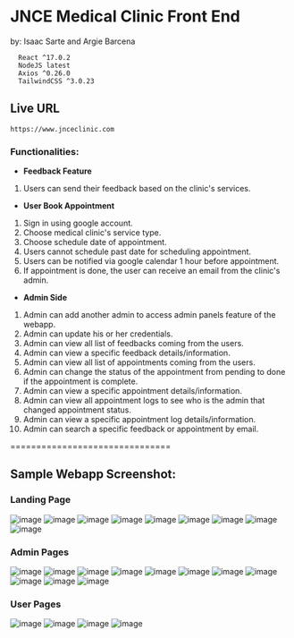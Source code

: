 # JNCE Medical Clinic Front End

by: Isaac Sarte and Argie Barcena

```
  React ^17.0.2
  NodeJS latest
  Axios ^0.26.0
  TailwindCSS ^3.0.23
```

## **Live URL**

```
https://www.jnceclinic.com
```

### Functionalities:

* **Feedback Feature**
1. Users can send their feedback based on the clinic's services.

* **User Book Appointment**
1. Sign in using google account.
2. Choose medical clinic's service type.
3. Choose schedule date of appointment.
4. Users cannot schedule past date for scheduling appointment.
5. Users can be notified via google calendar 1 hour before appointment.
6. If appointment is done, the user can receive an email from the clinic's admin.

* **Admin Side**
1. Admin can add another admin to access admin panels feature of the webapp.
2. Admin can update his or her credentials.
3. Admin can view all list of feedbacks coming from the users.
4. Admin can view a specific feedback details/information.
5. Admin can view all list of appointments coming from the users.
6. Admin can change the status of the appointment from pending to done if the appointment is complete.
7. Admin can view a specific appointment details/information.
8. Admin can view all appointment logs to see who is the admin that changed appointment status.
9. Admin can view a specific appointment log details/information.
10. Admin can search a specific feedback or appointment by email.

===============================

## Sample Webapp Screenshot:

### **Landing Page**

![image](https://user-images.githubusercontent.com/82153590/162671693-4fcd90d5-0de9-420c-8dd3-5a8f8aaf2ad8.png)
![image](https://user-images.githubusercontent.com/82153590/162671725-3d88ffef-c725-4eb5-bdde-cb880c030f57.png)
![image](https://user-images.githubusercontent.com/82153590/162671742-733dd067-6eec-4944-8d7c-fdf849999074.png)
![image](https://user-images.githubusercontent.com/82153590/162671758-de3b525b-6d36-4a6e-8828-5f7ae266ea75.png)
![image](https://user-images.githubusercontent.com/82153590/162671788-4a90e020-b641-41f0-8407-5c4f4dfbea6d.png)
![image](https://user-images.githubusercontent.com/82153590/162671801-4ae4aab8-f25c-40ff-ba8d-5d41a66ab57f.png)
![image](https://user-images.githubusercontent.com/82153590/162671838-913cdfc3-6ea0-48d3-9ac9-9bb4993ceeab.png)
![image](https://user-images.githubusercontent.com/82153590/162671869-eacc90eb-a4ae-4df0-babb-9b0a5cc9cf13.png)
![image](https://user-images.githubusercontent.com/82153590/162671876-2a4ce8ff-7501-4707-b729-a8357fd2d32f.png)


### **Admin Pages**

![image](https://user-images.githubusercontent.com/82153590/162671989-5239d5ee-4ee9-40ce-86eb-e104c25eb3ac.png)
![image](https://user-images.githubusercontent.com/82153590/162672012-83f46586-accd-461c-81ea-aac50f57be93.png)
![image](https://user-images.githubusercontent.com/82153590/162672028-7abb0add-1730-4c77-9b00-5e2a0c8b2af2.png)
![image](https://user-images.githubusercontent.com/82153590/162675944-11766072-ab8b-4ba1-bd82-825dc92a02cc.png)
![image](https://user-images.githubusercontent.com/82153590/162672083-d377e57f-faec-4d1c-afd0-869f1adde565.png)
![image](https://user-images.githubusercontent.com/82153590/162675997-d1a847b1-4589-4b54-a48e-c6ab36ccd872.png)
![image](https://user-images.githubusercontent.com/82153590/162672124-4fd07b52-ffc6-4391-8744-234df1252d68.png)
![image](https://user-images.githubusercontent.com/82153590/162672147-a31571e5-cbed-48c2-a418-5a39b3286dae.png)
![image](https://user-images.githubusercontent.com/82153590/162676090-292ec313-1cbe-498a-891a-905d10f3d262.png)
![image](https://user-images.githubusercontent.com/82153590/162672186-333d1bd9-001e-4577-9e7b-3076356b9ee9.png)
![image](https://user-images.githubusercontent.com/82153590/162672211-3597120b-9d23-4d00-8f07-512f884931db.png)

### **User Pages**

![image](https://user-images.githubusercontent.com/82153590/162672249-91dc08b3-0887-4ffc-b6a2-f4da677a5dbe.png)
![image](https://user-images.githubusercontent.com/82153590/162672278-5ca50bd5-2c42-4fd1-976a-a177ac967a9a.png)
![image](https://user-images.githubusercontent.com/82153590/162672313-ae0b2078-868e-4201-95b6-3a7e6fb05581.png)
![image](https://user-images.githubusercontent.com/82153590/162672341-fc87d824-ee32-4647-a616-7d95de982efb.png)


